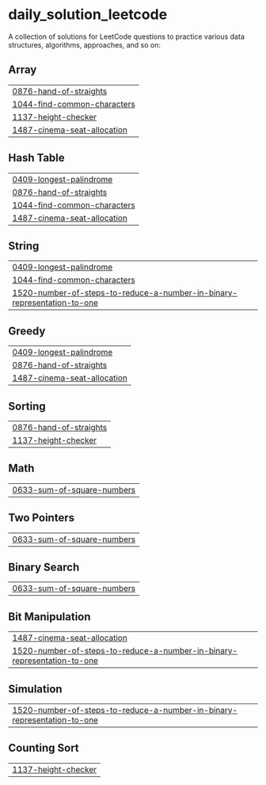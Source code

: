 # daily_solution_leetcode
A collection of solutions for LeetCode questions to practice various data structures, algorithms, approaches, and so on:

<!---LeetCode Topics Start-->
## Array
|  |
| ------- |
| [0876-hand-of-straights](https://github.com/smwkbgmn/daily_solution_leetcode/tree/master/0876-hand-of-straights) |
| [1044-find-common-characters](https://github.com/smwkbgmn/daily_solution_leetcode/tree/master/1044-find-common-characters) |
| [1137-height-checker](https://github.com/smwkbgmn/daily_solution_leetcode/tree/master/1137-height-checker) |
| [1487-cinema-seat-allocation](https://github.com/smwkbgmn/daily_solution_leetcode/tree/master/1487-cinema-seat-allocation) |
## Hash Table
|  |
| ------- |
| [0409-longest-palindrome](https://github.com/smwkbgmn/daily_solution_leetcode/tree/master/0409-longest-palindrome) |
| [0876-hand-of-straights](https://github.com/smwkbgmn/daily_solution_leetcode/tree/master/0876-hand-of-straights) |
| [1044-find-common-characters](https://github.com/smwkbgmn/daily_solution_leetcode/tree/master/1044-find-common-characters) |
| [1487-cinema-seat-allocation](https://github.com/smwkbgmn/daily_solution_leetcode/tree/master/1487-cinema-seat-allocation) |
## String
|  |
| ------- |
| [0409-longest-palindrome](https://github.com/smwkbgmn/daily_solution_leetcode/tree/master/0409-longest-palindrome) |
| [1044-find-common-characters](https://github.com/smwkbgmn/daily_solution_leetcode/tree/master/1044-find-common-characters) |
| [1520-number-of-steps-to-reduce-a-number-in-binary-representation-to-one](https://github.com/smwkbgmn/daily_solution_leetcode/tree/master/1520-number-of-steps-to-reduce-a-number-in-binary-representation-to-one) |
## Greedy
|  |
| ------- |
| [0409-longest-palindrome](https://github.com/smwkbgmn/daily_solution_leetcode/tree/master/0409-longest-palindrome) |
| [0876-hand-of-straights](https://github.com/smwkbgmn/daily_solution_leetcode/tree/master/0876-hand-of-straights) |
| [1487-cinema-seat-allocation](https://github.com/smwkbgmn/daily_solution_leetcode/tree/master/1487-cinema-seat-allocation) |
## Sorting
|  |
| ------- |
| [0876-hand-of-straights](https://github.com/smwkbgmn/daily_solution_leetcode/tree/master/0876-hand-of-straights) |
| [1137-height-checker](https://github.com/smwkbgmn/daily_solution_leetcode/tree/master/1137-height-checker) |
## Math
|  |
| ------- |
| [0633-sum-of-square-numbers](https://github.com/smwkbgmn/daily_solution_leetcode/tree/master/0633-sum-of-square-numbers) |
## Two Pointers
|  |
| ------- |
| [0633-sum-of-square-numbers](https://github.com/smwkbgmn/daily_solution_leetcode/tree/master/0633-sum-of-square-numbers) |
## Binary Search
|  |
| ------- |
| [0633-sum-of-square-numbers](https://github.com/smwkbgmn/daily_solution_leetcode/tree/master/0633-sum-of-square-numbers) |
## Bit Manipulation
|  |
| ------- |
| [1487-cinema-seat-allocation](https://github.com/smwkbgmn/daily_solution_leetcode/tree/master/1487-cinema-seat-allocation) |
| [1520-number-of-steps-to-reduce-a-number-in-binary-representation-to-one](https://github.com/smwkbgmn/daily_solution_leetcode/tree/master/1520-number-of-steps-to-reduce-a-number-in-binary-representation-to-one) |
## Simulation
|  |
| ------- |
| [1520-number-of-steps-to-reduce-a-number-in-binary-representation-to-one](https://github.com/smwkbgmn/daily_solution_leetcode/tree/master/1520-number-of-steps-to-reduce-a-number-in-binary-representation-to-one) |
## Counting Sort
|  |
| ------- |
| [1137-height-checker](https://github.com/smwkbgmn/daily_solution_leetcode/tree/master/1137-height-checker) |
<!---LeetCode Topics End-->
